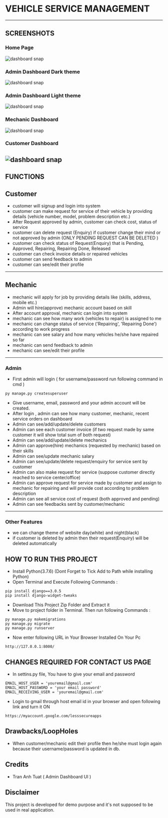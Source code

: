 # VEHICLE SERVICE MANAGEMENT

---
## SCREENSHOTS
### Home Page
![dashboard snap](https://github.com/sumitkumar1503/vehicleservicemanagement/blob/master/static/screenshots/home.png?raw=true)
### Admin Dashboard Dark theme
![dashboard snap](https://github.com/sumitkumar1503/vehicleservicemanagement/blob/master/static/screenshots/admin_dark.png?raw=true)
### Admin Dashboard Light theme
![dashboard snap](https://github.com/sumitkumar1503/vehicleservicemanagement/blob/master/static/screenshots/admin_light.png?raw=true)
### Mechanic Dashboard
![dashboard snap](https://github.com/sumitkumar1503/vehicleservicemanagement/blob/master/static/screenshots/mechanic_dashboard.png?raw=true)
### Customer Dashboard
![dashboard snap](https://github.com/sumitkumar1503/vehicleservicemanagement/blob/master/static/screenshots/customer_dashboard.png?raw=true)
---
## FUNCTIONS
## Customer
- customer will signup and login into system
- customer can make request for service of their vehicle by providing details (vehicle number, model, problem description etc.)
- After Request approved by admin, customer can check cost, status of service
- customer can delete request (Enquiry) if customer change their mind or not approved by admin (ONLY PENDING REQUEST CAN BE DELETED )
- customer can check status of Request(Enquiry) that is Pending, Approved, Repairing, Repairing Done, Released
- customer can check invoice details or repaired vehicles
- customer can send feedback to admin
- customer can see/edit their profile
---
## Mechanic
- mechanic will apply for job by providing details like (skills, address, mobile etc.)
- Admin will hire(approve) mechanic account based on skill
- After account approval, mechanic can login into system
- mechanic can see how many work (vehicles to repair) is assigned to me
- mechanic can change status of service ('Repairing', 'Repairing Done') according to work progress
- mechanic can see salary and how many vehicles he/she have repaired so far
- mechanic can send feedback to admin
- mechanic can see/edit their profile
---
### Admin
- First admin will login ( for username/password run following command in cmd )
```
py manage.py createsuperuser
```
- Give username, email, password and your admin account will be created.
- After login , admin can see how many customer, mechanic, recent service orders on dashboard
- Admin can see/add/update/delete customers
- Admin can see each customer invoice (if two request made by same customer it will show total sum of both request)
- Admin can see/add/update/delete mechanics
- Admin can approve(hire) mechanics (requested by mechanic) based on their skills
- Admin can see/update mechanic salary
- Admin can see/update/delete request/enquiry for service sent by customer
- Admin can also make request for service (suppose customer directly reached to service center/office)
- Admin can approve request for service made by customer and assign to mechanic for repairing and will provide cost according to problem description
- Admin can see all service cost of request (both approved and pending)
- Admin can see feedbacks sent by customer/mechanic
---
### Other Features
- we can change theme of website day(white) and night(black)
- if customer is deleted by admin then their request(Enquiry) will be deleted automatically

## HOW TO RUN THIS PROJECT
- Install Python(3.7.6) (Dont Forget to Tick Add to Path while installing Python)
- Open Terminal and Execute Following Commands :
```
pip install django==3.0.5
pip install django-widget-tweaks

```
- Download This Project Zip Folder and Extract it
- Move to project folder in Terminal. Then run following Commands :
```
py manage.py makemigrations
py manage.py migrate
py manage.py runserver
```
- Now enter following URL in Your Browser Installed On Your Pc
```
http://127.0.0.1:8000/
```

## CHANGES REQUIRED FOR CONTACT US PAGE
- In settins.py file, You have to give your email and password
```
EMAIL_HOST_USER = 'youremail@gmail.com'
EMAIL_HOST_PASSWORD = 'your email password'
EMAIL_RECEIVING_USER = 'youremail@gmail.com'
```
- Login to gmail through host email id in your browser and open following link and turn it ON
```
https://myaccount.google.com/lesssecureapps
```
## Drawbacks/LoopHoles
- When customer/mechanic edit their profile then he/she must login again because their username/password is updated in db.
## Credits
- Tran Anh Tuat ( Admin Dashboard UI )
## Disclaimer
This project is developed for demo purpose and it's not supposed to be used in real application.



